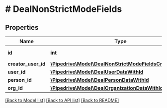 # # DealNonStrictModeFields

## Properties

Name | Type | Description | Notes
------------ | ------------- | ------------- | -------------
**id** | **int** | The ID of the deal | [optional]
**creator_user_id** | [**\Pipedrive\Model\DealNonStrictModeFieldsCreatorUserId**](DealNonStrictModeFieldsCreatorUserId.md) |  | [optional]
**user_id** | [**\Pipedrive\Model\DealUserDataWithId**](DealUserDataWithId.md) |  | [optional]
**person_id** | [**\Pipedrive\Model\DealPersonDataWithId**](DealPersonDataWithId.md) |  | [optional]
**org_id** | [**\Pipedrive\Model\DealOrganizationDataWithId**](DealOrganizationDataWithId.md) |  | [optional]

[[Back to Model list]](../../README.md#models) [[Back to API list]](../../README.md#endpoints) [[Back to README]](../../README.md)
